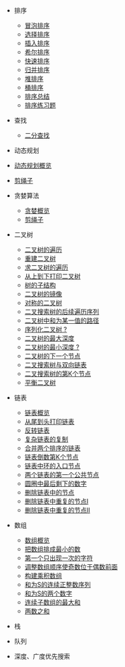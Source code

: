 - 排序

  - [冒泡排序](1.1.md)
  - [选择排序](1.2.md)
  - [插入排序](1.3.md)
  - [希尔排序](1.4.md)
  - [快速排序](1.5.md)
  - [归并排序](1.6.md)
  - [堆排序](1.7.md)
  - [桶排序](1.8.md)
  - [排序总结](1.9.md)
  - [排序练习题](1.10.md)

- 查找

   - [二分查找](2.1.md)

- 动态规划

 - [动态规划概览](3.1.md)
 - [剪绳子](3.2.md)

- 贪婪算法
 
  - [贪婪概览](6.1.md)
  - [剪绳子](3.2_2.md)


- 二叉树

  - [二叉树的遍历](4.1.md)
  - [重建二叉树](4.2.md)
  - [求二叉树的遍历](4.2_2.md)
  - [从上到下打印二叉树](4.3.md)
  - [树的子结构](4.4.md)
  - [二叉树的镜像](4.5.md)
  - [对称的二叉树](4.6.md)
  - [二叉搜索树的后续遍历序列](4.7.md)
  - [二叉树中和为某一值的路径](4.8.md)
  - [序列化二叉树 ?](4.9.md)
  - [二叉树的最大深度](4.10.md)
  - [二叉树的最小深度 ?](4.11.md)
  - [二叉树的下一个节点](4.12.md)
  - [二叉搜索树与双向链表](4.13.md)
  - [二叉搜索树的第K个节点](4.14.md)
  - [平衡二叉树](4.15.md)
  

- 链表
 
  - [链表概览](5.1.md)
  - [从尾到头打印链表](5.2.md)
  - [反转链表](5.3.md)
  - [复杂链表的复制](5.4.md)
  - [合并两个排序的链表](5.5.md)
  - [链表倒数第K个节点](5.6.md)
  - [链表中环的入口节点](5.7.md)
  - [两个链表的第一个公共节点](5.8.md)
  - [圆圈中最后剩下的数字](5.9.md)
  - [删除链表中的节点](5.10.md)
  - [删除链表中重复的节点I](5.11.md)
  - [删除链表中重复的节点II](5.12.md)

- 数组

  - [数组概览](7.1.md)
  - [把数组排成最小的数](7.2.md)
  - [第一个只出现一次的字符](7.3.md)
  - [调整数组顺序使奇数位于偶数前面](7.4.md)
  - [构建乘积数组](7.5.md)
  - [和为S的连续正整数序列](7.6.md)
  - [和为S的两个数字](7.7.md)
  - [连续子数组的最大和](7.8.md)
  - [两数之和](7.9.md)

- 栈


- 队列

- 深度、广度优先搜索